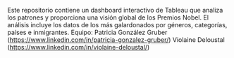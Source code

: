 Este repositorio contiene un dashboard interactivo de Tableau que analiza los patrones y proporciona una visión global de los Premios Nobel. El análisis incluye los datos de los más galardonados por géneros, categorías, países e inmigrantes.
Equipo: Patricia González Gruber (https://www.linkedin.com/in/patricia-gonzalez-gruber/)
        Violaine Deloustal (https://www.linkedin.com/in/violaine-deloustal/)

